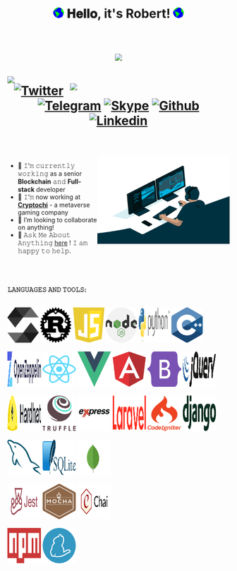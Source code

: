 <h1 align="center">
  <img src="https://github.com/crazy010323/crazy010323/blob/main/Earth.gif" width="24px" style="max-width:100%;">
  𝐇𝐞𝐥𝐥𝐨, it's Robert!
  <img src="https://github.com/crazy010323/crazy010323/blob/main/Earth.gif" width="24px" style="max-width:100%;">
  
  <br /><img src="https://profile-counter.glitch.me/crazy010323/count.svg" />
  <br />
  <div align=center>
  <img align=left width=420 src="https://github-readme-stats.vercel.app/api?username=crazy010323&hide=prs&theme=onedark&layout=compact&hide_border=true&show_icons=true" />
  <img align=right width=362 src="https://github-readme-streak-stats.herokuapp.com/?user=crazy010323&theme=onedark" />
  
  [![Twitter](https://img.shields.io/badge/-Twitter-blue?style=flat&logo=Twitter&logoColor=white)](https://twitter.com/crazy010323)
  [![Telegram](https://img.shields.io/badge/-Telegram-000?style=flat&logo=Telegram&logoColor=white)](https://t.me/crazydev0407)
  [![Skype](https://img.shields.io/badge/-Skype-grey?style=flat&logo=Skype&logoColor=white)](live:.cid.7117ab74680529ef)
  [![Github](https://img.shields.io/badge/-Github-000?style=flat&logo=Github&logoColor=white)](https://github.com/crazy010323)
  [![Linkedin](https://img.shields.io/badge/-LinkedIn-blue?style=flat&logo=Linkedin&logoColor=white)](https://www.linkedin.com/in/robert-carden/)
  </div>

</h1>

<br/>
<br/>
<a target="_blank">
  <img align="right" height="200" width="300" alt="GIF" src="https://github.com/crazy010323/crazy010323/blob/main/coder.gif">
</a>

- 🔭 𝙸’𝚖 𝚌𝚞𝚛𝚛𝚎𝚗𝚝𝚕𝚢 𝚠𝚘𝚛𝚔𝚒𝚗𝚐 as a senior **Blockchain** 𝚊𝚗𝚍 **Full-stack** developer
- 🌱 𝙸’𝚖 now working at [**Cryptochi**](https://www.cryptochi.io/) - a metaverse gaming company
- 🤔 I’m looking to collaborate on anything!
- 💬 𝙰𝚜𝚔 𝙼𝚎 𝙰𝚋𝚘𝚞𝚝 𝙰𝚗𝚢𝚝𝚑𝚒𝚗𝚐 [here](https://t.me/crazydev0407/) ! 𝙸 𝚊𝚖 𝚑𝚊𝚙𝚙𝚢 𝚝𝚘 𝚑𝚎𝚕𝚙.


<br/>

#


**𝙻𝙰𝙽𝙶𝚄𝙰𝙶𝙴𝚂 𝙰𝙽𝙳 𝚃𝙾𝙾𝙻𝚂:**  
<br/>
<p>
  <code><img width="14%" height="80px" src="https://github.com/crazy010323/crazy010323/blob/main/solidity.svg"></code>
  <code><img width="14%" height="80px" src="https://github.com/crazy010323/crazy010323/blob/main/rust.svg"></code>
  <code><img width="14%" height="80px" src="https://github.com/crazy010323/crazy010323/blob/main/javascript.svg"></code>
  <code><img width="14%" height="80px" src="https://github.com/crazy010323/crazy010323/blob/main/nodejs.svg"></code>
  <code><img width="14%" height="80px" src="https://github.com/crazy010323/crazy010323/blob/main/python.svg"></code>
  <code><img width="14%" height="80px" src="https://github.com/crazy010323/crazy010323/blob/main/c++.svg"></code>
  <br />
  <br />
  <code><img width="15%" height="80px" src="https://github.com/crazy010323/crazy010323/blob/main/openzeppelin.svg"></code>
  <code><img width="15%" height="80px" src="https://github.com/crazy010323/crazy010323/blob/main/react.svg"></code>
  <code><img width="15%" height="80px" src="https://github.com/crazy010323/crazy010323/blob/main/vue.svg"></code>
  <code><img width="15%" height="80px" src="https://github.com/crazy010323/crazy010323/blob/main/angular.svg"></code>
  <code><img width="15%" height="80px" src="https://github.com/crazy010323/crazy010323/blob/main/bootstrap.svg"></code>
  <code><img width="15%" height="80px" src="https://github.com/crazy010323/crazy010323/blob/main/jquery.svg"></code>
  <br />
  <br />
  <code><img width="15%" height="80px" src="https://github.com/crazy010323/crazy010323/blob/main/hardhat.svg"></code>
  <code><img width="15%" height="80px" src="https://github.com/crazy010323/crazy010323/blob/main/truffle.svg"></code>
  <code><img width="15%" height="80px" src="https://github.com/crazy010323/crazy010323/blob/main/express.svg"></code>
  <code><img width="15%" height="80px" src="https://github.com/crazy010323/crazy010323/blob/main/laravel.svg"></code>
  <code><img width="15%" height="80px" src="https://github.com/crazy010323/crazy010323/blob/main/codeigniter.svg"></code>
  <code><img width="15%" height="80px" src="https://github.com/crazy010323/crazy010323/blob/main/django.svg"></code>
  <br />
  <br />
  <code><img width="15%" height="80px" src="https://github.com/crazy010323/crazy010323/blob/main/mysql.svg"></code>
  <code><img width="15%" height="80px" src="https://github.com/crazy010323/crazy010323/blob/main/sqlite.svg"></code>
  <code><img width="15%" height="80px" src="https://github.com/crazy010323/crazy010323/blob/main/mongodb.svg"></code>
  <br />
  <br />
  <code><img width="15%" height="80px" src="https://github.com/crazy010323/crazy010323/blob/main/jest.svg"></code>
  <code><img width="15%" height="80px" src="https://github.com/crazy010323/crazy010323/blob/main/mocha.svg"></code>
  <code><img width="15%" height="80px" src="https://github.com/crazy010323/crazy010323/blob/main/chai.svg"></code>
  <br />
  <br />
  <code><img width="15%" height="80px" src="https://github.com/crazy010323/crazy010323/blob/main/npm.svg"></code>
  <code><img width="15%" height="80px" src="https://github.com/crazy010323/crazy010323/blob/main/yarn.svg"></code>
</p>
